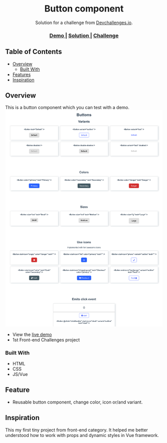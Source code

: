 <h1 align="center">Button component</h1>

<div align="center">
   Solution for a challenge from  <a href="http://devchallenges.io" target="_blank">Devchallenges.io</a>.
</div>

<div align="center">
  <h3>
    <a href="https://ic3top.github.io/devChallenges/button-component/dist/index.html">
      Demo
    </a>
    <span> | </span>
    <a href="https://devchallenges.io/challenges/ohgVTyJCbm5OZyTB2gNY">
      Solution
    </a>
    <span> | </span>
    <a href="https://devchallenges.io/challenges/ohgVTyJCbm5OZyTB2gNY">
      Challenge
    </a>
  </h3>
</div>

<!-- TABLE OF CONTENTS -->

## Table of Contents

- [Overview](#overview)
    - [Built With](#built-with)
- [Features](#features)
- [Inspiration](#inspiration)

<!-- OVERVIEW -->

## Overview
This is a button component which you can test with a demo.
![screenshot](./screenshots/button-component.png)

- View the [live demo](https://ic3top.github.io/devChallenges/button-component/dist/index.html)
- 1st Front-end Challenges project

### Built With

- HTML
- CSS
- JS/Vue

## Feature

- Reusable button component, change color, icon or/and variant.

## Inspiration
This my first tiny project from front-end category. It helped me better understood how to work with props and dynamic styles in Vue framework.
